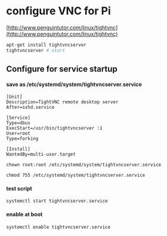 # configure VNC for Pi

[http://www.penguintutor.com/linux/tightvnc](http://www.penguintutor.com/linux/tightvnc)

```bash
apt-get install tightvncserver
tightvncserver # start
```

## Configure for service startup

#### save as /etc/systemd/system/tightvncserver.service

```
[Unit]
Description=TightVNC remote desktop server
After=sshd.service

[Service]
Type=dbus
ExecStart=/usr/bin/tightvncserver :1
User=root
Type=forking

[Install]
WantedBy=multi-user.target
```

```
chown root:root /etc/systemd/system/tightvncserver.service
```

```
chmod 755 /etc/systemd/system/tightvncserver.service
```

#### test script

```
systemctl start tightvncserver.service
```

#### enable at boot

```
systemctl enable tightvncserver.service
```



